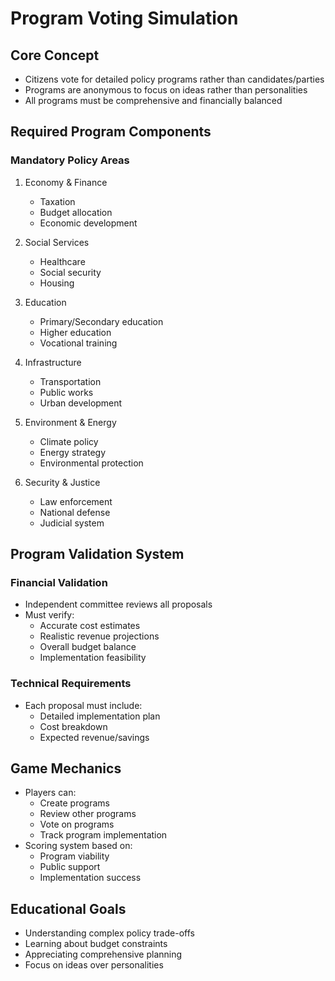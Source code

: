 # Program Voting Simulation

## Core Concept
- Citizens vote for detailed policy programs rather than candidates/parties
- Programs are anonymous to focus on ideas rather than personalities
- All programs must be comprehensive and financially balanced

## Required Program Components

### Mandatory Policy Areas
1. Economy & Finance
   - Taxation
   - Budget allocation
   - Economic development
   
2. Social Services
   - Healthcare
   - Social security
   - Housing

3. Education
   - Primary/Secondary education
   - Higher education
   - Vocational training

4. Infrastructure
   - Transportation
   - Public works
   - Urban development

5. Environment & Energy
   - Climate policy
   - Energy strategy
   - Environmental protection

6. Security & Justice
   - Law enforcement
   - National defense
   - Judicial system

## Program Validation System

### Financial Validation
- Independent committee reviews all proposals
- Must verify:
  - Accurate cost estimates
  - Realistic revenue projections
  - Overall budget balance
  - Implementation feasibility

### Technical Requirements
- Each proposal must include:
  - Detailed implementation plan
  - Cost breakdown
  - Expected revenue/savings


## Game Mechanics
- Players can:
  - Create programs
  - Review other programs
  - Vote on programs
  - Track program implementation
- Scoring system based on:
  - Program viability
  - Public support
  - Implementation success

## Educational Goals
- Understanding complex policy trade-offs
- Learning about budget constraints
- Appreciating comprehensive planning
- Focus on ideas over personalities
